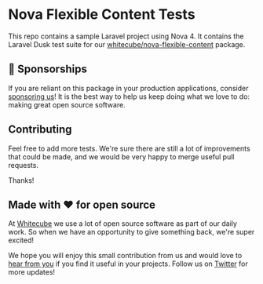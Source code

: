 # Nova Flexible Content Tests

This repo contains a sample Laravel project using Nova 4. It contains the Laravel Dusk test suite for our [whitecube/nova-flexible-content](https://github.com/whitecube/nova-flexible-content) package.

## 💖 Sponsorships

If you are reliant on this package in your production applications, consider [sponsoring us](https://github.com/sponsors/whitecube)! It is the best way to help us keep doing what we love to do: making great open source software.

## Contributing

Feel free to add more tests. We're sure there are still a lot of improvements that could be made, and we would be very happy to merge useful pull requests.

Thanks!

## Made with ❤️ for open source

At [Whitecube](https://www.whitecube.be) we use a lot of open source software as part of our daily work.
So when we have an opportunity to give something back, we're super excited!

We hope you will enjoy this small contribution from us and would love to [hear from you](mailto:hello@whitecube.be) if you find it useful in your projects. Follow us on [Twitter](https://twitter.com/whitecube_be) for more updates!
